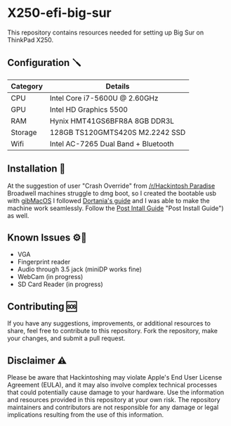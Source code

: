 # X250-efi-big-sur
This repository contains resources needed for setting up Big Sur on ThinkPad X250.

## Configuration 🪛​ 
| **Category**   | **Details**                               |
| -------------- | ------------------------------------------|
| CPU            | Intel Core i7-5600U @ 2.60GHz             |
| GPU            | Intel HD Graphics 5500                    |
| RAM         	 | Hynix HMT41GS6BFR8A 8GB DDR3L             |
| Storage      	 | 128GB TS120GMTS420S M2.2242 SSD           |
| Wifi           | Intel AC-7265 Dual Band + Bluetooth       |

## Installation 🔧
At the suggestion of user "Crash Override" from [/r/Hackintosh Paradise](https://discord.gg/u8V7N5C "/r/Hackintosh Paradise")
Broadwell machines struggle to dmg boot, so I created the bootable usb with [gibMacOS](https://github.com/corpnewt/gibMacOS "/r/Hackintosh Paradise")
I followed [Dortania's guide](https://dortania.github.io/OpenCore-Install-Guide/ "Dortania's Guide") and I was able to make the machine work seamlessly.
Follow the [Post Intall Guide](https://dortania.github.io/OpenCore-Post-Install/) "Post Install Guide") as well. 

## Known Issues ​⚙️​🚫​
- VGA
- Fingerprint reader
- Audio through 3.5 jack (miniDP works fine)
- WebCam (in progress)
- SD Card Reader (in progress)



## Contributing 🆘
If you have any suggestions, improvements, or additional resources to share, feel free to contribute to this repository. 
Fork the repository, make your changes, and submit a pull request.

## Disclaimer ⚠️
Please be aware that Hackintoshing may violate Apple's End User License Agreement (EULA), and it may also involve complex technical processes that could potentially cause damage to your hardware. Use the information and resources provided in this repository at your own risk. The repository maintainers and contributors are not responsible for any damage or legal implications resulting from the use of this information.


